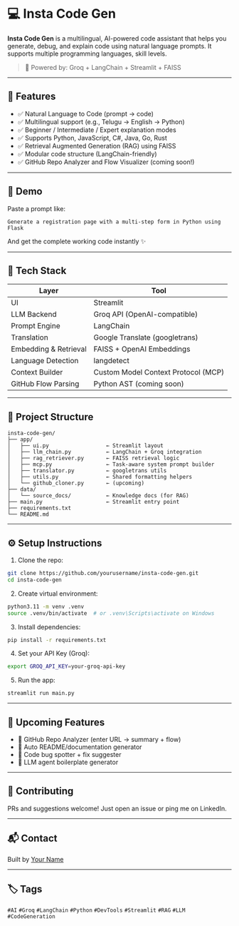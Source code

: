 
# 💻 Insta Code Gen

**Insta Code Gen** is a multilingual, AI-powered code assistant that helps you generate, debug, and explain code using natural language prompts. It supports multiple programming languages, skill levels.

> 🧠 Powered by: Groq + LangChain + Streamlit + FAISS

---

## 🌟 Features

- ✅ Natural Language to Code (prompt → code)
- ✅ Multilingual support (e.g., Telugu → English → Python)
- ✅ Beginner / Intermediate / Expert explanation modes
- ✅ Supports Python, JavaScript, C#, Java, Go, Rust
- ✅ Retrieval Augmented Generation (RAG) using FAISS
- ✅ Modular code structure (LangChain-friendly)
- ✅ GitHub Repo Analyzer and Flow Visualizer (coming soon!)

---

## 📸 Demo

Paste a prompt like:

```text
Generate a registration page with a multi-step form in Python using Flask
```

And get the complete working code instantly ✨

---

## 🔧 Tech Stack

| Layer | Tool |
|-------|------|
| UI | Streamlit |
| LLM Backend | Groq API (OpenAI-compatible) |
| Prompt Engine | LangChain |
| Translation | Google Translate (googletrans) |
| Embedding & Retrieval | FAISS + OpenAI Embeddings |
| Language Detection | langdetect |
| Context Builder | Custom Model Context Protocol (MCP) |
| GitHub Flow Parsing | Python AST (coming soon) |

---

## 📁 Project Structure

```
insta-code-gen/
├── app/
│   ├── ui.py                  ← Streamlit layout
│   ├── llm_chain.py           ← LangChain + Groq integration
│   ├── rag_retriever.py       ← FAISS retrieval logic
│   ├── mcp.py                 ← Task-aware system prompt builder
│   ├── translator.py          ← googletrans utils
│   ├── utils.py               ← Shared formatting helpers
│   └── github_cloner.py       ← (upcoming)
├── data/
│   └── source_docs/           ← Knowledge docs (for RAG)
├── main.py                    ← Streamlit entry point
├── requirements.txt
└── README.md
```

---

## ⚙️ Setup Instructions

1. Clone the repo:
```bash
git clone https://github.com/yourusername/insta-code-gen.git
cd insta-code-gen
```

2. Create virtual environment:
```bash
python3.11 -m venv .venv
source .venv/bin/activate  # or .venv\Scripts\activate on Windows
```

3. Install dependencies:
```bash
pip install -r requirements.txt
```

4. Set your API Key (Groq):
```bash
export GROQ_API_KEY=your-groq-api-key
```

5. Run the app:
```bash
streamlit run main.py
```

---

## 🔭 Upcoming Features

- 🧠 GitHub Repo Analyzer (enter URL → summary + flow)
- 🧾 Auto README/documentation generator
- 🐞 Code bug spotter + fix suggester
- 🧱 LLM agent boilerplate generator

---

## 🤝 Contributing

PRs and suggestions welcome! Just open an issue or ping me on LinkedIn.

---

## 📬 Contact

Built by [Your Name](https://www.linkedin.com/in/yourprofile)

---

## 🏷️ Tags

`#AI` `#Groq` `#LangChain` `#Python` `#DevTools` `#Streamlit` `#RAG` `#LLM` `#CodeGeneration`
